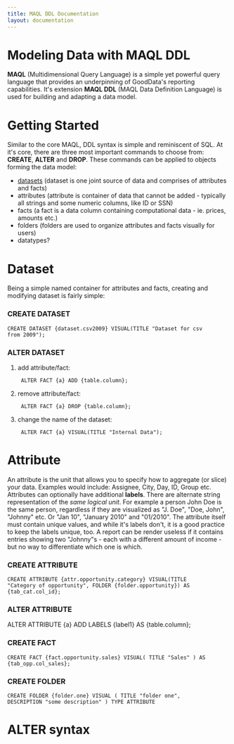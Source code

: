 ```yaml
---
title: MAQL DDL Documentation
layout: documentation
---
```


# Modeling Data with MAQL DDL

**MAQL** (Multidimensional Query Language) is a simple yet powerful query language that provides an underpinning of GoodData's reporting capabilities. It's extension **MAQL DDL** (MAQL Data Definition Language) is used for building and adapting a data model.

# Getting Started

Similar to the core MAQL, DDL syntax is simple and reminiscent of SQL. At it's core, there are three most important commands to choose from: **CREATE**, **ALTER** and **DROP**. These commands can be applied to objects forming the data model:

* [datasets](#create-datasets) (dataset is one joint source of data and comprises of attributes and facts)
* attributes (attribute is container of data that cannot be added - typically all strings and some numeric columns, like ID or SSN)
* facts (a fact is a data column containing computational data - ie. prices, amounts etc.)
* folders (folders are used to organize attributes and facts visually for users)
* datatypes?



# Dataset

Being a simple named container for attributes and facts, creating and modifying dataset is fairly simple:

### CREATE DATASET

<code>CREATE DATASET {dataset.csv2009} VISUAL(TITLE "Dataset for csv from 2009");</code>

### ALTER DATASET

1. add attribute/fact:

        ALTER FACT {a} ADD {table.column};

2. remove attribute/fact:

        ALTER FACT {a} DROP {table.column};

3. change the name of the dataset:

        ALTER FACT {a} VISUAL(TITLE "Internal Data");

# Attribute

An attribute is the unit that allows you to specify how to aggregate (or slice) your data. Examples would include: Assignee, City, Day, ID, Group etc. Attributes can optionally have additional **labels**. There are alternate string representation of the *same logical unit*. For example a person John Doe is the same person, regardless if they are visualized as "J. Doe", "Doe, John", "Johnny" etc. Or "Jan 10", "January 2010" and "01/2010". The attribute itself must contain unique values, and while it's labels don't, it is a good practice to keep the labels unique, too. A report can be render useless if it contains entries showing two "Johnny"s - each with a different amount of income - but no way to differentiate which one is which.

### CREATE ATTRIBUTE

<code>CREATE ATTRIBUTE {attr.opportunity.category} VISUAL(TITLE "Category of opportunity", FOLDER {folder.opportunity}) AS {tab_cat.col_id};</code>

### ALTER ATTRIBUTE

ALTER ATTRIBUTE {a} ADD LABELS {label1} AS {table.column};

### CREATE FACT

<code>CREATE FACT {fact.opportunity.sales} VISUAL( TITLE "Sales" ) AS {tab_opp.col_sales};</code>

### CREATE FOLDER

<code>CREATE FOLDER {folder.one} VISUAL ( TITLE "folder one", DESCRIPTION "some description" ) TYPE ATTRIBUTE</code>



# ALTER syntax



